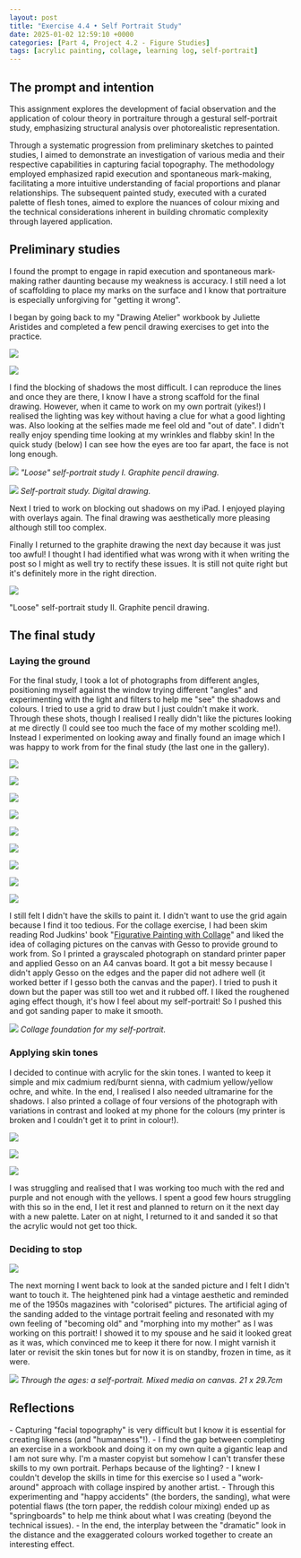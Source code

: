 ```yaml
---
layout: post
title: "Exercise 4.4 • Self Portrait Study"
date: 2025-01-02 12:59:10 +0000
categories: [Part 4, Project 4.2 - Figure Studies]
tags: [acrylic painting, collage, learning log, self-portrait]
---
```


## The prompt and intention
<!-- /wp:heading --><!-- wp:paragraph -->

This assignment explores the development of facial observation and the application of colour theory in portraiture through a gestural self-portrait study, emphasizing structural analysis over photorealistic representation.

<!-- /wp:paragraph --><!-- wp:paragraph -->

Through a systematic progression from preliminary sketches to painted studies, I aimed to demonstrate an investigation of various media and their respective capabilities in capturing facial topography. The methodology employed emphasized rapid execution and spontaneous mark-making, facilitating a more intuitive understanding of facial proportions and planar relationships. The subsequent painted study, executed with a curated palette of flesh tones, aimed to explore the nuances of colour mixing and the technical considerations inherent in building chromatic complexity through layered application.

<!-- /wp:paragraph --><!-- wp:heading -->
## Preliminary studies
<!-- /wp:heading --><!-- wp:paragraph -->

I found the prompt to engage in rapid execution and spontaneous mark-making rather daunting because my weakness is accuracy. I still need a lot of scaffolding to place my marks on the surface and I know that portraiture is especially unforgiving for "getting it wrong".

<!-- /wp:paragraph --><!-- wp:paragraph -->

I began by going back to my "Drawing Atelier" workbook by Juliette Aristides and completed a few pencil drawing exercises to get into the practice.

<!-- /wp:paragraph --><!-- wp:jetpack/tiled-gallery {"columns":2,"columnWidths":[["49.79138","50.20862"]],"ids":[1322,1323]} -->

![](https://i0.wp.com/oca-wp-journals.s3.eu-west-2.amazonaws.com/wp-content/uploads/sites/5355/2025/01/Document_2025-01-02_105555-scaled.jpeg?ssl=1)

![](https://i0.wp.com/oca-wp-journals.s3.eu-west-2.amazonaws.com/wp-content/uploads/sites/5355/2025/01/Document_2025-01-02_105555_1-scaled.jpeg?ssl=1)

<!-- /wp:jetpack/tiled-gallery --><!-- wp:paragraph -->

I find the blocking of shadows the most difficult. I can reproduce the lines and once they are there, I know I have a strong scaffold for the final drawing. However, when it came to work on my own portrait (yikes!) I realised the lighting was key without having a clue for what a good lighting was. Also looking at the selfies made me feel old and "out of date". I didn't really enjoy spending time looking at my wrinkles and flabby skin! In the quick study (below) I can see how the eyes are too far apart, the face is not long enough.

<!-- /wp:paragraph --><!-- wp:image {"id":1340,"sizeSlug":"full","linkDestination":"none"} -->
![](https://spaces.oca.ac.uk/gaellelog/wp-content/uploads/sites/5355/2025/01/IMG_8681-scaled.jpeg)
_"Loose" self-portrait study I. Graphite pencil drawing._
<!-- /wp:image --><!-- wp:image {"id":1341,"sizeSlug":"full","linkDestination":"none"} -->
![](https://spaces.oca.ac.uk/gaellelog/wp-content/uploads/sites/5355/2025/01/IMG_0151-scaled.jpg)
_Self-portrait study. Digital drawing._
<!-- /wp:image --><!-- wp:paragraph -->

Next I tried to work on blocking out shadows on my iPad. I enjoyed playing with overlays again. The final drawing was aesthetically more pleasing although still too complex.

<!-- /wp:paragraph --><!-- wp:paragraph -->

Finally I returned to the graphite drawing the next day because it was just too awful! I thought I had identified what was wrong with it when writing the post so I might as well try to rectify these issues. It is still not quite right but it's definitely more in the right direction.

<!-- /wp:paragraph --><!-- wp:image {"id":1359,"sizeSlug":"full","linkDestination":"none"} -->
![](https://spaces.oca.ac.uk/gaellelog/wp-content/uploads/sites/5355/2025/01/Document_2025-01-03_084203.jpeg)
<!-- /wp:image --><!-- wp:paragraph -->

"Loose" self-portrait study II. Graphite pencil drawing.

<!-- /wp:paragraph --><!-- wp:heading -->
## The final study
<!-- /wp:heading --><!-- wp:heading {"level":3} -->
### Laying the ground
<!-- /wp:heading --><!-- wp:paragraph -->

For the final study, I took a lot of photographs from different angles, positioning myself against the window trying different "angles" and experimenting with the light and filters to help me "see" the shadows and colours. I tried to use a grid to draw but I just couldn't make it work. Through these shots, though I realised I really didn't like the pictures looking at me directly (I could see too much the face of my mother scolding me!). Instead I experimented on looking away and finally found an image which I was happy to work from for the final study (the last one in the gallery).

<!-- /wp:paragraph --><!-- wp:jetpack/tiled-gallery {"columns":3,"columnWidths":[["25.00000","25.00000","25.00000","25.00000"],["33.33333","33.33333","33.33333"],["50.00000","50.00000"]],"ids":[1337,1324,1328,1330,1329,1325,1335,1332,1339]} -->

![](https://i0.wp.com/oca-wp-journals.s3.eu-west-2.amazonaws.com/wp-content/uploads/sites/5355/2025/01/IMG_8591-scaled.jpeg?ssl=1)

![](https://i0.wp.com/oca-wp-journals.s3.eu-west-2.amazonaws.com/wp-content/uploads/sites/5355/2025/01/IMG_8595-scaled.jpeg?ssl=1)

![](https://i0.wp.com/oca-wp-journals.s3.eu-west-2.amazonaws.com/wp-content/uploads/sites/5355/2025/01/IMG_8607-scaled.jpeg?ssl=1)

![](https://i0.wp.com/oca-wp-journals.s3.eu-west-2.amazonaws.com/wp-content/uploads/sites/5355/2025/01/IMG_8599-scaled.jpeg?ssl=1)

![](https://i0.wp.com/oca-wp-journals.s3.eu-west-2.amazonaws.com/wp-content/uploads/sites/5355/2025/01/IMG_8606-scaled.jpeg?ssl=1)

![](https://i0.wp.com/oca-wp-journals.s3.eu-west-2.amazonaws.com/wp-content/uploads/sites/5355/2025/01/IMG_8610-scaled.jpeg?ssl=1)

![](https://i0.wp.com/oca-wp-journals.s3.eu-west-2.amazonaws.com/wp-content/uploads/sites/5355/2025/01/IMG_8611-scaled.jpeg?ssl=1)

![](https://i0.wp.com/oca-wp-journals.s3.eu-west-2.amazonaws.com/wp-content/uploads/sites/5355/2025/01/IMG_8612-scaled.jpeg?ssl=1)

![](https://i0.wp.com/oca-wp-journals.s3.eu-west-2.amazonaws.com/wp-content/uploads/sites/5355/2025/01/IMG_8643-3-scaled.jpeg?ssl=1)

<!-- /wp:jetpack/tiled-gallery --><!-- wp:paragraph -->

I still felt I didn't have the skills to paint it. I didn't want to use the grid again because I find it too tedious. For the collage exercise, I had been skim reading Rod Judkins' book "[Figurative Painting with Collage](https://www.jacksonsart.com/figurative-painting-with-collage-book-by-rod-judkins)" and liked the idea of collaging pictures on the canvas with Gesso to provide ground to work from. So I printed a grayscaled photograph on standard printer paper and applied Gesso on an A4 canvas board. It got a bit messy because I didn't apply Gesso on the edges and the paper did not adhere well (it worked better if I gesso both the canvas and the paper). I tried to push it down but the paper was still too wet and it rubbed off. I liked the roughened aging effect though, it's how I feel about my self-portrait! So I pushed this and got sanding paper to make it smooth.

<!-- /wp:paragraph --><!-- wp:image {"id":1343,"sizeSlug":"full","linkDestination":"none"} -->
![](https://spaces.oca.ac.uk/gaellelog/wp-content/uploads/sites/5355/2025/01/IMG_8653-scaled.jpeg)
_Collage foundation for my self-portrait._
<!-- /wp:image --><!-- wp:heading {"level":3} -->
### Applying skin tones
<!-- /wp:heading --><!-- wp:paragraph -->

I decided to continue with acrylic for the skin tones. I wanted to keep it simple and mix cadmium red/burnt sienna, with cadmium yellow/yellow ochre, and white. In the end, I realised I also needed ultramarine for the shadows. I also printed a collage of four versions of the photograph with variations in contrast and looked at my phone for the colours (my printer is broken and I couldn't get it to print in colour!).

<!-- /wp:paragraph --><!-- wp:jetpack/tiled-gallery {"columns":3,"columnWidths":[["26.50241","26.50241","46.99518"]],"ids":[1344,1345,1346]} -->

![](https://i0.wp.com/oca-wp-journals.s3.eu-west-2.amazonaws.com/wp-content/uploads/sites/5355/2025/01/IMG_8666-scaled.jpeg?ssl=1)

![](https://i0.wp.com/oca-wp-journals.s3.eu-west-2.amazonaws.com/wp-content/uploads/sites/5355/2025/01/IMG_8667-scaled.jpeg?ssl=1)

![](https://i0.wp.com/oca-wp-journals.s3.eu-west-2.amazonaws.com/wp-content/uploads/sites/5355/2025/01/IMG_8668-scaled.jpeg?ssl=1)

<!-- /wp:jetpack/tiled-gallery --><!-- wp:paragraph -->

I was struggling and realised that I was working too much with the red and purple and not enough with the yellows. I spent a good few hours struggling with this so in the end, I let it rest and planned to return on it the next day with a new palette. Later on at night, I returned to it and sanded it so that the acrylic would not get too thick.

<!-- /wp:paragraph --><!-- wp:heading {"level":3} -->
### Deciding to stop
<!-- /wp:heading --><!-- wp:media-text {"mediaId":1348,"mediaLink":"https://spaces.oca.ac.uk/gaellelog/?attachment_id=1348","mediaType":"image"} -->

![](https://spaces.oca.ac.uk/gaellelog/wp-content/uploads/sites/5355/2025/01/IMG_8670.jpeg)

<!-- wp:paragraph {"placeholder":"Content…"} -->

The next morning I went back to look at the sanded picture and I felt I didn't want to touch it. The heightened pink had a vintage aesthetic and reminded me of the 1950s magazines with "colorised" pictures. The artificial aging of the sanding added to the vintage portrait feeling and resonated with my own feeling of "becoming old" and "morphing into my mother" as I was working on this portrait! I showed it to my spouse and he said it looked great as it was, which convinced me to keep it there for now. I might varnish it later or revisit the skin tones but for now it is on standby, frozen in time, as it were.

<!-- /wp:paragraph -->

<!-- /wp:media-text --><!-- wp:image {"id":1347,"sizeSlug":"full","linkDestination":"none"} -->
![](https://spaces.oca.ac.uk/gaellelog/wp-content/uploads/sites/5355/2025/01/IMG_8684.jpeg)
_Through the ages: a self-portrait. Mixed media on canvas. 21 x 29.7cm_
<!-- /wp:image --><!-- wp:heading -->
## Reflections
<!-- /wp:heading --><!-- wp:list -->
<!-- wp:list-item -->- Capturing "facial topography" is very difficult but I know it is essential for creating likeness (and "humanness"!).
<!-- /wp:list-item --><!-- wp:list-item -->- I find the gap between completing an exercise in a workbook and doing it on my own quite a gigantic leap and I am not sure why. I'm a master copyist but somehow I can't transfer these skills to my own portrait. Perhaps because of the lighting?
<!-- /wp:list-item --><!-- wp:list-item -->- I knew I couldn't develop the skills in time for this exercise so I used a "work-around" approach with collage inspired by another artist.
<!-- /wp:list-item --><!-- wp:list-item -->- Through this experimenting and "happy accidents" (the borders, the sanding), what were potential flaws (the torn paper, the reddish colour mixing) ended up as "springboards" to help me think about what I was creating (beyond the technical issues).
<!-- /wp:list-item --><!-- wp:list-item -->- In the end, the interplay between the "dramatic" look in the distance and the exaggerated colours worked together to create an interesting effect.
<!-- /wp:list-item -->
<!-- /wp:list --><!-- wp:paragraph -->

<!-- /wp:paragraph -->